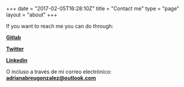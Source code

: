 +++
date = "2017-02-05T16:28:10Z"
title = "Contact me"
type = "page"
layout = "about"
+++

If you want to reach me you can do through:

**[Gitlab](http://github.com/adrianabreu)**

**[Twitter](https://twitter.com/adrianabreudev)**

**[Linkedin](https://linkedin.com/in/adrianabreu)**

O incluso a través de mi correo electrónico: **[adrianabreugonzalez@outlook.com](mailto:adrianabreugonzalez@outlook.com)**
